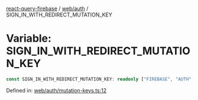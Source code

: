 [react-query-firebase](../../../modules.md) / [web/auth](../index.md) / SIGN\_IN\_WITH\_REDIRECT\_MUTATION\_KEY

# Variable: SIGN\_IN\_WITH\_REDIRECT\_MUTATION\_KEY

```ts
const SIGN_IN_WITH_REDIRECT_MUTATION_KEY: readonly ["FIREBASE", "AUTH", "SIGN_IN_WITH_REDIRECT_MUTATION"];
```

Defined in: [web/auth/mutation-keys.ts:12](https://github.com/vpishuk/react-query-firebase/blob/43c0734068a570cd646254bb366ccd8007f7dfed/web/auth/mutation-keys.ts#L12)
